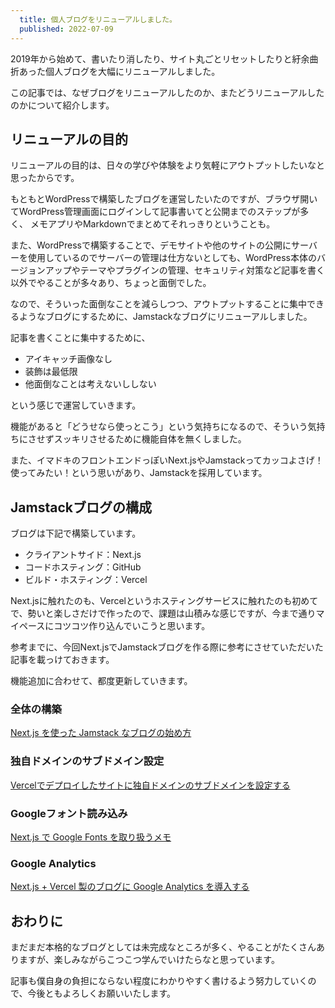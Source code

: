 ```yaml
---
  title: 個人ブログをリニューアルしました。
  published: 2022-07-09
---
```


2019年から始めて、書いたり消したり、サイト丸ごとリセットしたりと紆余曲折あった個人ブログを大幅にリニューアルしました。

この記事では、なぜブログをリニューアルしたのか、またどうリニューアルしたのかについて紹介します。

## リニューアルの目的

リニューアルの目的は、日々の学びや体験をより気軽にアウトプットしたいなと思ったからです。

もともとWordPressで構築したブログを運営したいたのですが、ブラウザ開いてWordPress管理画面にログインして記事書いてと公開までのステップが多く、
メモアプリやMarkdownでまとめてそれっきりということも。

また、WordPressで構築することで、デモサイトや他のサイトの公開にサーバーを使用しているのでサーバーの管理は仕方ないとしても、WordPress本体のバージョンアップやテーマやプラグインの管理、セキュリティ対策など記事を書く以外でやることが多々あり、ちょっと面倒でした。

なので、そういった面倒なことを減らしつつ、アウトプットすることに集中できるようなブログにするために、Jamstackなブログにリニューアルしました。

記事を書くことに集中するために、

- アイキャッチ画像なし
- 装飾は最低限
- 他面倒なことは考えないししない

という感じで運営していきます。

機能があると「どうせなら使っとこう」という気持ちになるので、そういう気持ちにさせずスッキリさせるために機能自体を無くしました。

また、イマドキのフロントエンドっぽいNext.jsやJamstackってカッコよさげ！使ってみたい！という思いがあり、Jamstackを採用しています。


## Jamstackブログの構成

ブログは下記で構築しています。

- クライアントサイド：Next.js
- コードホスティング：GitHub
- ビルド・ホスティング：Vercel

Next.jsに触れたのも、Vercelというホスティングサービスに触れたのも初めてで、勢いと楽しさだけで作ったので、課題は山積みな感じですが、今まで通りマイペースにコツコツ作り込んでいこうと思います。

参考までに、今回Next.jsでJamstackブログを作る際に参考にさせていただいた記事を載っけておきます。

機能追加に合わせて、都度更新していきます。

### 全体の構築

[Next.js を使った Jamstack なブログの始め方](https://gotohayato.com/content/517/)

### 独自ドメインのサブドメイン設定

[Vercelでデプロイしたサイトに独自ドメインのサブドメインを設定する](https://blog.okaryo.io/20220320-vercel-deploy-with-custom-domain)

### Googleフォント読み込み

[Next.js で Google Fonts を取り扱うメモ](https://qiita.com/dosukoi_man/items/4624de0275a53ba648d3)

### Google Analytics

[Next.js + Vercel 製のブログに Google Analytics を導入する](https://hukurouo.com/articles/2021-02-07-gtag)

## おわりに

まだまだ本格的なブログとしては未完成なところが多く、やることがたくさんありますが、楽しみながらこつこつ学んでいけたらなと思っています。

記事も僕自身の負担にならない程度にわかりやすく書けるよう努力していくので、今後ともよろしくお願いいたします。